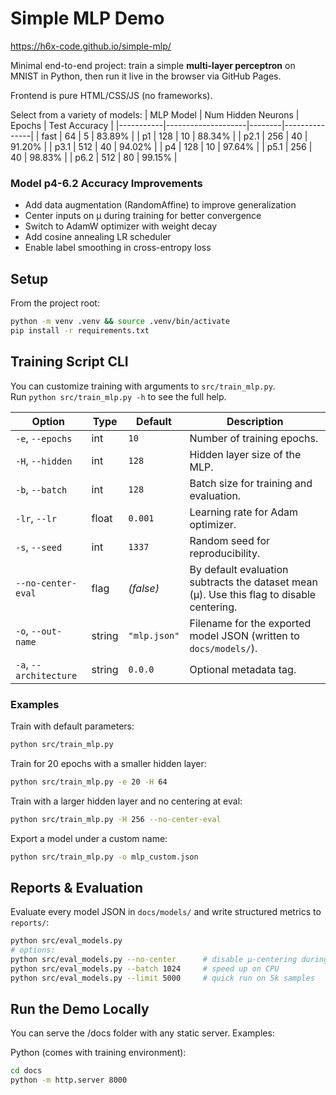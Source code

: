 # Simple MLP Demo

https://h6x-code.github.io/simple-mlp/

Minimal end-to-end project: train a simple **multi-layer perceptron** on MNIST in Python, then run it live in the browser via GitHub Pages.

Frontend is pure HTML/CSS/JS (no frameworks).

Select from a variety of models:
| MLP Model | Num Hidden Neurons | Epochs | Test Accuracy |
|-----------|--------------------|--------|---------------|
| fast      | 64                 | 5      | 83.89%        |
| p1        | 128                | 10     | 88.34%        |
| p2.1      | 256                | 40     | 91.20%        |
| p3.1      | 512                | 40     | 94.02%        |
| p4        | 128                | 10     | 97.64%        |
| p5.1      | 256                | 40     | 98.83%        |
| p6.2      | 512                | 80     | 99.15%        |

### Model p4-6.2 Accuracy Improvements
- Add data augmentation (RandomAffine) to improve generalization
- Center inputs on μ during training for better convergence
- Switch to AdamW optimizer with weight decay
- Add cosine annealing LR scheduler
- Enable label smoothing in cross-entropy loss

## Setup
From the project root:
```bash
python -m venv .venv && source .venv/bin/activate
pip install -r requirements.txt
```

## Training Script CLI

You can customize training with arguments to `src/train_mlp.py`.  
Run `python src/train_mlp.py -h` to see the full help.

| Option                 | Type    | Default    | Description |
|------------------------|---------|------------|-------------|
| `-e`, `--epochs`       | int     | `10`       | Number of training epochs. |
| `-H`, `--hidden`       | int     | `128`      | Hidden layer size of the MLP. |
| `-b`, `--batch`        | int     | `128`      | Batch size for training and evaluation. |
| `-lr`, `--lr`          | float   | `0.001`    | Learning rate for Adam optimizer. |
| `-s`, `--seed`         | int     | `1337`       | Random seed for reproducibility. |
| `--no-center-eval`     | flag    | *(false)*  | By default evaluation subtracts the dataset mean (μ). Use this flag to disable centering. |
| `-o`, `--out-name`     | string  | `"mlp.json"` | Filename for the exported model JSON (written to `docs/models/`). |
| `-a`, `--architecture` | string  | `0.0.0`    | Optional metadata tag.

### Examples

Train with default parameters:
```bash
python src/train_mlp.py
```

Train for 20 epochs with a smaller hidden layer:
```bash
python src/train_mlp.py -e 20 -H 64
```

Train with a larger hidden layer and no centering at eval:
```bash
python src/train_mlp.py -H 256 --no-center-eval
```

Export a model under a custom name:
```bash
python src/train_mlp.py -o mlp_custom.json
```

## Reports & Evaluation

Evaluate every model JSON in `docs/models/` and write structured metrics to `reports/`:

```bash
python src/eval_models.py
# options:
python src/eval_models.py --no-center      # disable μ-centering during eval
python src/eval_models.py --batch 1024     # speed up on CPU
python src/eval_models.py --limit 5000     # quick run on 5k samples
```

## Run the Demo Locally

You can serve the /docs folder with any static server. Examples:

Python (comes with training environment):
```bash
cd docs
python -m http.server 8000
```
